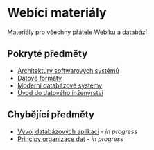 # Webíci materiály
Materiály pro všechny přátele Webíku a databází

## Pokryté předměty
- [Architektury softwarových systémů](https://is.cuni.cz/studium/predmety/index.php?do=predmet&kod=NSWI130)
- [Datové formáty](https://is.cuni.cz/studium/predmety/index.php?do=predmet&kod=NPRG036)
- [Moderní databázové systémy](https://is.cuni.cz/studium/predmety/index.php?do=predmet&kod=NDBI040)
- [Úvod do datového inženýrství](https://is.cuni.cz/studium/predmety/index.php?do=predmet&kod=NDBI046)

## Chybějící předměty
- [Vývoj databázových aplikací](https://is.cuni.cz/studium/predmety/index.php?do=predmet&kod=NDBI026) - *in progress*
- [Principy organizace dat](https://is.cuni.cz/studium/predmety/index.php?do=predmet&kod=NDBI007) - *in progress*

